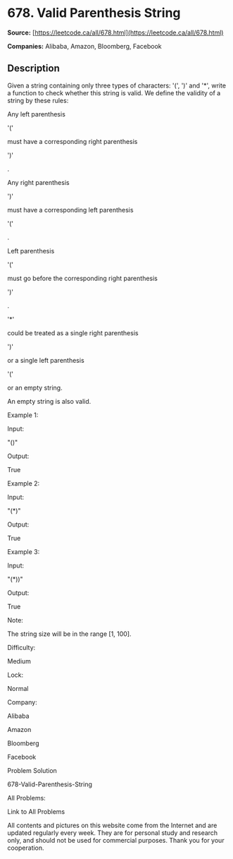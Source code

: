 # 678. Valid Parenthesis String

**Source:** [https://leetcode.ca/all/678.html](https://leetcode.ca/all/678.html)

**Companies:** Alibaba, Amazon, Bloomberg, Facebook

## Description

Given a string containing only three types of characters: '(', ')' and '*', write a function
        to check whether this string is valid. We define the validity of a string by these rules:

Any left parenthesis

'('

must have a corresponding right parenthesis

')'

.

Any right parenthesis

')'

must have a corresponding left parenthesis

'('

.

Left parenthesis

'('

must go before the corresponding right parenthesis

')'

.

'*'

could be treated as a single right parenthesis

')'

or a
            single left parenthesis

'('

or an empty string.

An empty string is also valid.

Example 1:

Input:

"()"

Output:

True

Example 2:

Input:

"(*)"

Output:

True

Example 3:

Input:

"(*))"

Output:

True

Note:

The string size will be in the range [1, 100].

Difficulty:

Medium

Lock:

Normal

Company:

Alibaba

Amazon

Bloomberg

Facebook

Problem Solution

678-Valid-Parenthesis-String

All Problems:

Link to All Problems

All contents and pictures on this website come from the Internet and are updated regularly every week. They are for personal study and research only, and should not be used for commercial purposes. Thank you for your cooperation.

